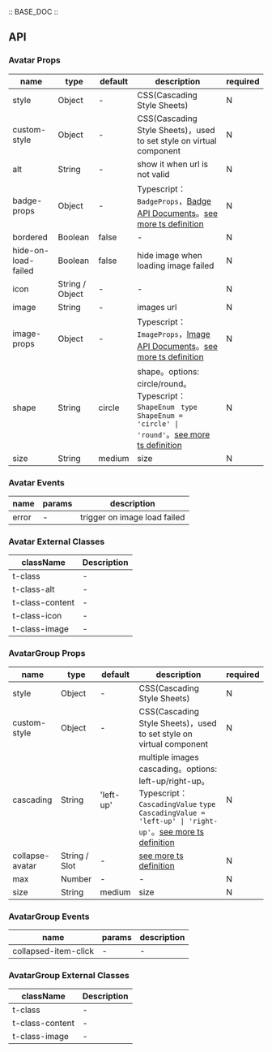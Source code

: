 :: BASE_DOC ::

## API

### Avatar Props

name | type | default | description | required
-- | -- | -- | -- | --
style | Object | - | CSS(Cascading Style Sheets) | N
custom-style | Object | - | CSS(Cascading Style Sheets)，used to set style on virtual component | N
alt | String | - | show it when url is not valid | N
badge-props | Object | - | Typescript：`BadgeProps`，[Badge API Documents](./badge?tab=api)。[see more ts definition](https://github.com/Tencent/tdesign-miniprogram/tree/develop/src/avatar/type.ts) | N
bordered | Boolean | false | \- | N
hide-on-load-failed | Boolean | false | hide image when loading image failed | N
icon | String / Object | - | \- | N
image | String | - | images url | N
image-props | Object | - | Typescript：`ImageProps`，[Image API Documents](./image?tab=api)。[see more ts definition](https://github.com/Tencent/tdesign-miniprogram/tree/develop/src/avatar/type.ts) | N
shape | String | circle | shape。options: circle/round。Typescript：`ShapeEnum ` `type ShapeEnum = 'circle' \| 'round'`。[see more ts definition](https://github.com/Tencent/tdesign-miniprogram/tree/develop/src/avatar/type.ts) | N
size | String | medium | size | N

### Avatar Events

name | params | description
-- | -- | --
error | - | trigger on image load failed
### Avatar External Classes

className | Description
-- | --
t-class | \-
t-class-alt | \-
t-class-content | \-
t-class-icon | \-
t-class-image | \-


### AvatarGroup Props

name | type | default | description | required
-- | -- | -- | -- | --
style | Object | - | CSS(Cascading Style Sheets) | N
custom-style | Object | - | CSS(Cascading Style Sheets)，used to set style on virtual component | N
cascading | String | 'left-up' | multiple images cascading。options: left-up/right-up。Typescript：`CascadingValue` `type CascadingValue = 'left-up' \| 'right-up'`。[see more ts definition](https://github.com/Tencent/tdesign-miniprogram/tree/develop/src/avatar-group/type.ts) | N
collapse-avatar | String / Slot | - | [see more ts definition](https://github.com/Tencent/tdesign-miniprogram/blob/develop/src/common/common.ts) | N
max | Number | - | \- | N
size | String | medium | size | N

### AvatarGroup Events

name | params | description
-- | -- | --
collapsed-item-click | - | \-
### AvatarGroup External Classes

className | Description
-- | --
t-class | \-
t-class-content | \-
t-class-image | \-
